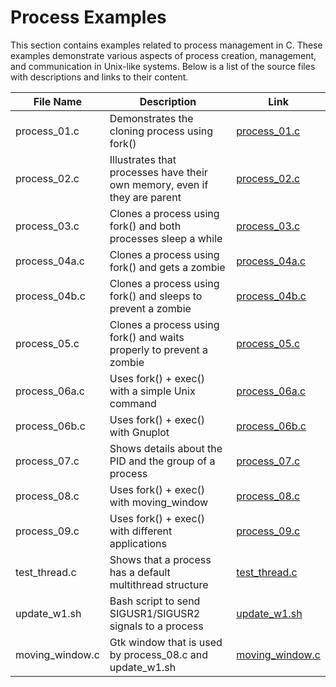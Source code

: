 # Process Examples

This section contains examples related to process management in C. These examples demonstrate various aspects of process creation, management, and communication in Unix-like systems. Below is a list of the source files with descriptions and links to their content.

| File Name        | Description                                                               | Link |
|------------------|---------------------------------------------------------------------------|------|
| process_01.c     | Demonstrates the cloning process using fork()                             | [process_01.c](https://github.com/alainlebret/os/blob/master/exemplier/1_process/src/process_01.c) |
| process_02.c     | Illustrates that processes have their own memory, even if they are parent | [process_02.c](https://github.com/alainlebret/os/blob/master/exemplier/1_process/src/process_02.c) |
| process_03.c     | Clones a process using fork() and both processes sleep a while            | [process_03.c](https://github.com/alainlebret/os/blob/master/exemplier/1_process/src/process_03.c) |
| process_04a.c    | Clones a process using fork() and gets a zombie                           | [process_04a.c](https://github.com/alainlebret/os/blob/master/exemplier/1_process/src/process_04a.c) |
| process_04b.c    | Clones a process using fork() and sleeps to prevent a zombie              | [process_04b.c](https://github.com/alainlebret/os/blob/master/exemplier/1_process/src/process_04b.c) |
| process_05.c     | Clones a process using fork() and waits properly to prevent a zombie      | [process_05.c](https://github.com/alainlebret/os/blob/master/exemplier/1_process/src/process_05.c) |
| process_06a.c    | Uses fork() + exec() with a simple Unix command                           | [process_06a.c](https://github.com/alainlebret/os/blob/master/exemplier/1_process/src/process_06a.c) |
| process_06b.c    | Uses fork() + exec() with Gnuplot                                         | [process_06b.c](https://github.com/alainlebret/os/blob/master/exemplier/1_process/src/process_06b.c) |
| process_07.c     | Shows details about the PID and the group of a process                    | [process_07.c](https://github.com/alainlebret/os/blob/master/exemplier/1_process/src/process_07.c) |
| process_08.c     | Uses fork() + exec() with moving_window                                   | [process_08.c](https://github.com/alainlebret/os/blob/master/exemplier/1_process/src/process_08.c) |
| process_09.c     | Uses fork() + exec() with different applications                          | [process_09.c](https://github.com/alainlebret/os/blob/master/exemplier/1_process/src/process_09.c) |
| test_thread.c    | Shows that a process has a default multithread structure                  | [test_thread.c](https://github.com/alainlebret/os/blob/master/exemplier/1_process/src/test_thread.c) |
| update_w1.sh     | Bash script to send SIGUSR1/SIGUSR2 signals to a process                  | [update_w1.sh](https://github.com/alainlebret/os/blob/master/exemplier/1_process/src/update_w1.sh) |
| moving_window.c  | Gtk window that is used by process_08.c and update_w1.sh                  | [moving_window.c](https://github.com/alainlebret/os/blob/master/exemplier/1_process/src/moving_window.c) |

